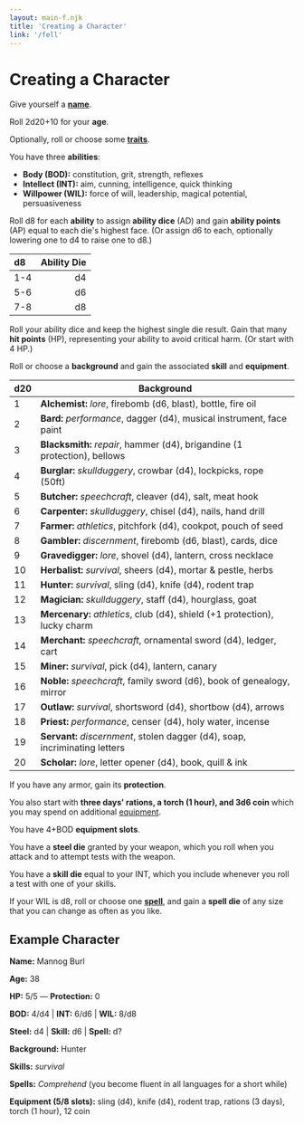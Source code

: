 ```yaml
---
layout: main-f.njk
title: 'Creating a Character'
link: '/fell'
---
```


# Creating a Character

Give yourself a **[name](/fell/tables/#names)**.

Roll 2d20+10 for your **age**.

Optionally, roll or choose some **[traits](/fell/tables/#traits)**.

You have three **abilities**:

- **Body (BOD):** constitution, grit, strength, reflexes
- **Intellect (INT):** aim, cunning, intelligence, quick thinking
- **Willpower (WIL):** force of will, leadership, magical potential, persuasiveness

Roll d8 for each **ability** to assign **ability dice** (AD) and gain **ability points** (AP) equal to each die's highest face. (Or assign d6 to each, optionally lowering one to d4 to raise one to d8.)

d8|Ability Die
:--|--:
1-4|d4
5-6|d6
7-8|d8

Roll your ability dice and keep the highest single die result. Gain that many **hit points** (HP), representing your ability to avoid critical harm. (Or start with 4 HP.)

Roll or choose a **background** and gain the associated **skill** and **equipment**.

d20|Background
:--|---
1| **Alchemist:** *lore*, firebomb (d6, blast), bottle, fire oil
2| **Bard:** *performance*, dagger (d4), musical instrument, face paint
3| **Blacksmith:** *repair*, hammer (d4), brigandine (1 protection), bellows
4| **Burglar:** *skullduggery*, crowbar (d4), lockpicks, rope (50ft)
5| **Butcher:** *speechcraft*, cleaver (d4), salt, meat hook
6| **Carpenter:** *skullduggery*, chisel (d4), nails, hand drill
7| **Farmer:** *athletics*, pitchfork (d4), cookpot, pouch of seed
8| **Gambler:** *discernment*, firebomb (d6, blast), cards, dice
9| **Gravedigger:** *lore*, shovel (d4), lantern, cross necklace
10| **Herbalist:** *survival*, sheers (d4), mortar & pestle, herbs
11| **Hunter:** *survival*, sling (d4), knife (d4), rodent trap
12| **Magician:** *skullduggery*, staff (d4), hourglass, goat
13| **Mercenary:** *athletics*, club (d4), shield (+1 protection), lucky charm
14| **Merchant:** *speechcraft*, ornamental sword (d4), ledger, cart
15| **Miner:** *survival*, pick (d4), lantern, canary
16| **Noble:** *speechcraft*, family sword (d6), book of genealogy, mirror
17| **Outlaw:** *survival*, shortsword (d4), shortbow (d4), arrows
18| **Priest:** *performance*, censer (d4), holy water, incense
19| **Servant:** *discernment*, stolen dagger (d4), soap, incriminating letters
20| **Scholar:** *lore*, letter opener (d4), book, quill & ink

If you have any armor, gain its **protection**.

You also start with **three days' rations, a torch (1 hour), and 3d6 coin** which you may spend on additional [equipment](/fell/playing-the-game/#equipment).

You have 4+BOD **equipment slots**.

You have a **steel die** granted by your weapon, which you roll when you attack and to attempt tests with the weapon.

You have a **skill die** equal to your INT, which you include whenever you roll a test with one of your skills.

If your WIL is d8, roll or choose one **[spell](/fell/tables/#spells)**, and gain a **spell die** of any size that you can change as often as you like.

## Example Character

**Name:** Mannog Burl

**Age:** 38

**HP:** 5/5 — **Protection:** 0

**BOD:** 4/d4 | **INT:** 6/d6 | **WIL:** 8/d8

**Steel:** d4 | **Skill:** d6 | **Spell:** d?

**Background:** Hunter

**Skills:** *survival*

**Spells:** *Comprehend* (you become fluent in all languages for a short while)

**Equipment (5/8 slots):** sling (d4), knife (d4), rodent trap, rations (3 days), torch (1 hour), 12 coin
